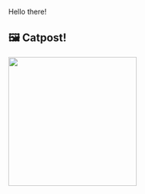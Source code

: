 Hello there!



## 🖼️ Catpost!

<sub>
    <img src="https://cdn2.thecatapi.com/images/9jn.jpg" height="256">
</sub>

